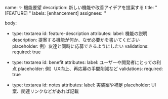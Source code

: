 name: ✨ 機能要望
description: 新しい機能や改善アイデアを提案する
title: "[FEATURE] "
labels: [enhancement]
assignees: ''

body:
  - type: textarea
    id: feature-description
    attributes:
      label: 機能の説明
      description: 提案する機能が何か、なぜ必要かを書いてください
      placeholder: 例）友達と同時に応募できるようにしたい
    validations:
      required: true

  - type: textarea
    id: benefit
    attributes:
      label: ユーザーや開発者にとっての利点
      placeholder: 例）UX向上、再応募の手間削減など
    validations:
      required: true

  - type: textarea
    id: notes
    attributes:
      label: 実装案や補足
      placeholder: UI案、関連リンクなどがあれば記載
